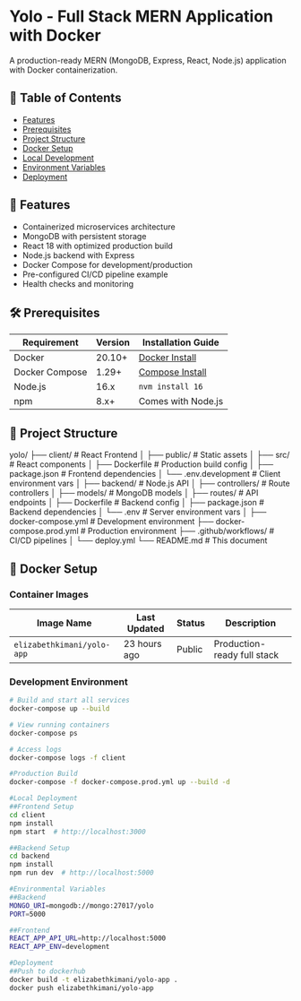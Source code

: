 # Yolo - Full Stack MERN Application with Docker

A production-ready MERN (MongoDB, Express, React, Node.js) application with Docker containerization.

## 📌 Table of Contents
- [Features](#-features)
- [Prerequisites](#-prerequisites)
- [Project Structure](#-project-structure)
- [Docker Setup](#-docker-setup)
- [Local Development](#-local-development)
- [Environment Variables](#-environment-variables)
- [Deployment](#-deployment)

## 🌟 Features
- Containerized microservices architecture
- MongoDB with persistent storage
- React 18 with optimized production build
- Node.js backend with Express
- Docker Compose for development/production
- Pre-configured CI/CD pipeline example
- Health checks and monitoring

## 🛠 Prerequisites

| Requirement       | Version   | Installation Guide                     |
|-------------------|-----------|----------------------------------------|
| Docker            | 20.10+    | [Docker Install](https://docs.docker.com/get-docker/) |
| Docker Compose    | 1.29+     | [Compose Install](https://docs.docker.com/compose/install/) |
| Node.js           | 16.x      | `nvm install 16`                       |
| npm               | 8.x+      | Comes with Node.js                     |

## 📁 Project Structure
yolo/
├── client/ # React Frontend
│ ├── public/ # Static assets
│ ├── src/ # React components
│ ├── Dockerfile # Production build config
│ ├── package.json # Frontend dependencies
│ └── .env.development # Client environment vars
│
├── backend/ # Node.js API
│ ├── controllers/ # Route controllers
│ ├── models/ # MongoDB models
│ ├── routes/ # API endpoints
│ ├── Dockerfile # Backend config
│ ├── package.json # Backend dependencies
│ └── .env # Server environment vars
│
├── docker-compose.yml # Development environment
├── docker-compose.prod.yml # Production environment
├── .github/workflows/ # CI/CD pipelines
│ └── deploy.yml
└── README.md # This document

## 🐳 Docker Setup

### Container Images

| Image Name                          | Last Updated       | Status  | Description                   |
|-------------------------------------|--------------------|---------|-------------------------------|
| `elizabethkimani/yolo-app`          | 23 hours ago       | Public  | Production-ready full stack   |

### Development Environment
```bash
# Build and start all services
docker-compose up --build

# View running containers
docker-compose ps

# Access logs
docker-compose logs -f client

#Production Build
docker-compose -f docker-compose.prod.yml up --build -d

#Local Deployment
##Frontend Setup
cd client
npm install
npm start  # http://localhost:3000

##Backend Setup
cd backend
npm install
npm run dev  # http://localhost:5000

#Environmental Variables
##Backend
MONGO_URI=mongodb://mongo:27017/yolo
PORT=5000

##Frontend
REACT_APP_API_URL=http://localhost:5000
REACT_APP_ENV=development

#Deployment
##Push to dockerhub
docker build -t elizabethkimani/yolo-app .
docker push elizabethkimani/yolo-app